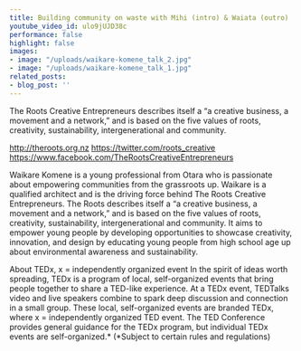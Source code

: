 ```yaml
---
title: Building community on waste with Mihi (intro) & Waiata (outro)
youtube_video_id: ulo9jUJD38c
performance: false
highlight: false
images:
- image: "/uploads/waikare-komene_talk_2.jpg"
- image: "/uploads/waikare-komene_talk_1.jpg"
related_posts:
- blog_post: ''
---
```


The Roots Creative Entrepreneurs describes itself a “a creative business, a movement and a network,” and is based on the five values of roots, creativity, sustainability, intergenerational and community.

http://theroots.org.nz
https://twitter.com/roots_creative
https://www.facebook.com/TheRootsCreativeEntrepreneurs

Waikare Komene is a young professional from Otara who is passionate about empowering communities from the grassroots up. Waikare is a qualified architect and is the driving force behind The Roots Creative Entrepreneurs. The Roots describes itself a “a creative business, a movement and a network,” and is based on the five values of roots, creativity, sustainability, intergenerational and community. It aims to empower young people by developing opportunities to showcase creativity, innovation, and design by educating young people from high school age up about environmental awareness and sustainability.

About TEDx, x = independently organized event In the spirit of ideas worth spreading, TEDx is a program of local, self-organized events that bring people together to share a TED-like experience. At a TEDx event, TEDTalks video and live speakers combine to spark deep discussion and connection in a small group. These local, self-organized events are branded TEDx, where x = independently organized TED event. The TED Conference provides general guidance for the TEDx program, but individual TEDx events are self-organized.* (*Subject to certain rules and regulations)
